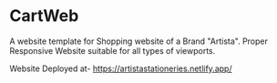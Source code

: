 # CartWeb
A website template for Shopping website of a Brand "Artista".
Proper Responsive Website suitable for all types of viewports.

Website Deployed at- https://artistastationeries.netlify.app/

